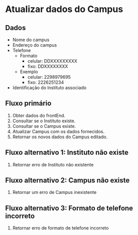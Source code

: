 # Atualizar dados do Campus

## Dados
* Nome do campus
* Endereço do campus
* Telefone
  * Formato
    * celular: DDXXXXXXXXX
    * fixo: DDXXXXXXXX
  * Exemplo
    * celular: 2298979695
    * fixo: 2226251234
* Identificação do Instituto associado



## Fluxo primário
1. Obter dados do frontEnd.
1. Consultar se o Instituto existe.
1. Consultar se o Campus existe.
1. Atualizar Campus com os dados fornecidos.
1. Retornar os novos dados do Campus editado.

## Fluxo alternativo 1: Instituto não existe
1. Retornar erro de Instituto não existente

## Fluxo alternativo 2: Campus não existe
1. Retornar um erro de Campus inexistente

## Fluxo alternativo 3: Formato de telefone incorreto
1. Retornar erro de formato de telefone incorreto
